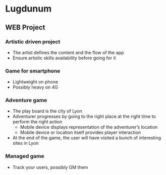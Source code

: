 # Lugdunum
## WEB Project

### Artistic driven project
* The artist defines the content and the flow of the app
* Ensure artistic skills availability before going for it

### Game for smartphone
* Lightweight on phone
* Possibly heavy on 4G

### Adventure game
* The play board is the city of Lyon
* Adventurer progresses by going to the right place at the right time to perform the right action
  * Mobile device displays representation of the adventurer’s location 
  * Mobile device or location itself provides player interaction
* At the end of the game, the user will have visited a bunch of interesting sites in Lyon

### Managed game
* Track your users, possibly GM them
